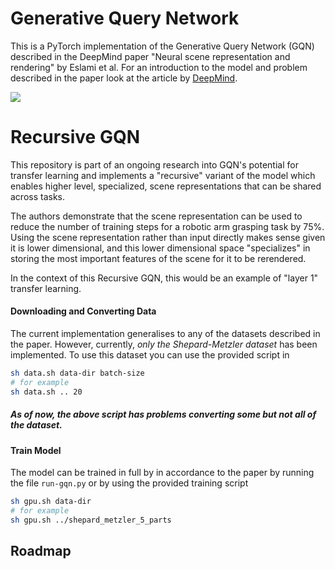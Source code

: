 # Generative Query Network

This is a PyTorch implementation of the Generative Query Network (GQN)
described in the DeepMind paper "Neural scene representation and
rendering" by Eslami et al. For an introduction to the model and problem
described in the paper look at the article by [DeepMind](https://deepmind.com/blog/neural-scene-representation-and-rendering/).

![](https://storage.googleapis.com/deepmind-live-cms/documents/gif_2.gif)

# Recursive GQN
This repository is part of an ongoing research into GQN's potential for transfer learning and implements a "recursive" variant of the model which enables higher level, specialized, scene representations that can be shared across tasks.

The authors demonstrate that the scene representation can be used to reduce the number of training steps for a robotic arm grasping task by 75%.  Using the scene representation rather than input directly makes sense given it is lower dimensional, and this lower dimensional space "specializes" in storing the most important features of the scene for it to be rerendered.

In the context of this Recursive GQN, this would be an example of "layer 1" transfer learning.

#### Downloading and Converting Data
The current implementation generalises to any of the datasets described
in the paper. However, currently, *only the Shepard-Metzler dataset* has
been implemented. To use this dataset you can use the provided script in
``` bash
sh data.sh data-dir batch-size
# for example
sh data.sh .. 20
```
##### As of now, the above script has problems converting some but not all of the dataset.

#### Train Model
The model can be trained in full by in accordance to the paper by running the
file `run-gqn.py` or by using the provided training script
``` bash
sh gpu.sh data-dir
# for example
sh gpu.sh ../shepard_metzler_5_parts
```

## Roadmap
